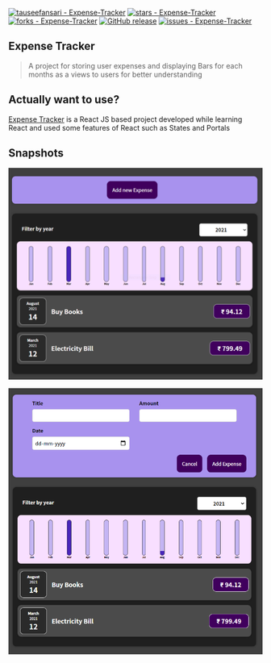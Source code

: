 [![tauseefansari - Expense-Tracker](https://img.shields.io/static/v1?label=tauseefansari&message=Expense-Tracker&color=blue&logo=github)](https://github.com/tauseefansari/Expense-Tracker)
[![stars - Expense-Tracker](https://img.shields.io/github/stars/tauseefansari/Expense-Tracker?style=social)](https://github.com/tauseefansari/Expense-Tracker)
[![forks - Expense-Tracker](https://img.shields.io/github/forks/tauseefansari/Expense-Tracker?style=social)](https://github.com/tauseefansari/Expense-Tracker)
[![GitHub release](https://img.shields.io/github/release/tauseefansari/Expense-Tracker?include_prereleases=&sort=semver)](https://github.com/tauseefansari/Expense-Tracker/releases/)
[![issues - Expense-Tracker](https://img.shields.io/github/issues/tauseefansari/Expense-Tracker)](https://github.com/tauseefansari/Expense-Tracker/issues)

## Expense Tracker
> A project for storing user expenses and displaying Bars for each months as a views to users for better understanding 

## Actually want to use?
[Expense Tracker](https://user-expense-tracker.netlify.app/) is a React JS based project developed while learning React and used some features of React such as States and Portals

## Snapshots

![](output/ss1.PNG)

![](output/ss2.PNG)
